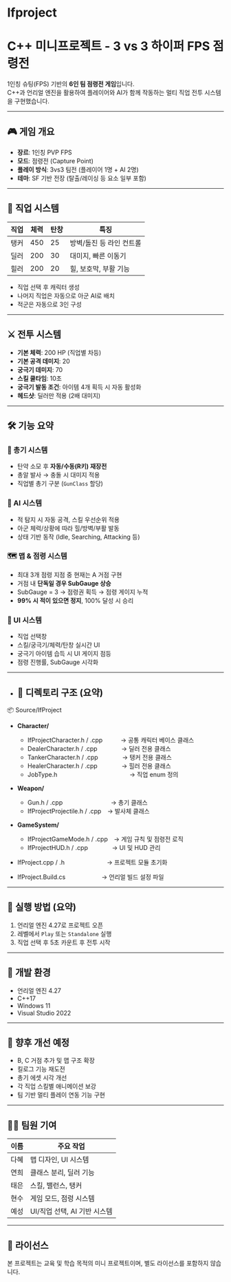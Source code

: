 # Ifproject

# C++ 미니프로젝트 - 3 vs 3 하이퍼 FPS 점령전

1인칭 슈팅(FPS) 기반의 **6인 팀 점령전 게임**입니다.  
C++과 언리얼 엔진을 활용하여 플레이어와 AI가 함께 작동하는 멀티 직업 전투 시스템을 구현했습니다.

---

## 🎮 게임 개요

- **장르**: 1인칭 PVP FPS
- **모드**: 점령전 (Capture Point)
- **플레이 방식**: 3vs3 팀전 (플레이어 1명 + AI 2명)
- **테마**: SF 기반 전장 (탈출/레이싱 등 요소 일부 포함)

---

## 🧙 직업 시스템

| 직업 | 체력 | 탄창 | 특징 |
|------|------|------|-------|
| 탱커 | 450  | 25   | 방벽/돌진 등 라인 컨트롤 |
| 딜러 | 200  | 30   | 대미지, 빠른 이동기 |
| 힐러 | 200  | 20   | 힐, 보호막, 부활 기능 |

- 직업 선택 후 캐릭터 생성
- 나머지 직업은 자동으로 아군 AI로 배치
- 적군은 자동으로 3인 구성

---

## ⚔️ 전투 시스템

- **기본 체력**: 200 HP (직업별 차등)
- **기본 공격 데미지**: 20
- **궁극기 데미지**: 70
- **스킬 쿨타임**: 10초
- **궁극기 발동 조건**: 아이템 4개 획득 시 자동 활성화
- **헤드샷**: 딜러만 적용 (2배 대미지)

---

## 🛠️ 기능 요약

### 🔫 총기 시스템
- 탄약 소모 후 **자동/수동(R키) 재장전**
- 총알 발사 → 충돌 시 대미지 적용
- 직업별 총기 구분 (`GunClass` 할당)

### 🧠 AI 시스템
- 적 탐지 시 자동 공격, 스킬 우선순위 적용
- 아군 체력/상황에 따라 힐/방벽/부활 발동
- 상태 기반 동작 (Idle, Searching, Attacking 등)

### 🗺️ 맵 & 점령 시스템
- 최대 3개 점령 지점 중 현재는 A 거점 구현
- 거점 내 **단독일 경우 SubGauge 상승**
- SubGauge = 3 → 점령권 획득 → 점령 게이지 누적
- **99% 시 적이 있으면 정지**, 100% 달성 시 승리

### 🧩 UI 시스템
- 직업 선택창
- 스킬/궁극기/체력/탄창 실시간 UI
- 궁극기 아이템 습득 시 UI 게이지 점등
- 점령 진행률, SubGauge 시각화
  
---

- ## 📁 디렉토리 구조 (요약)
  
📦 Source/IfProject
- **Character/**
  - IfProjectCharacter.h / .cpp   → 공통 캐릭터 베이스 클래스
  - DealerCharacter.h / .cpp    → 딜러 전용 클래스
  - TankerCharacter.h / .cpp    → 탱커 전용 클래스
  - HealerCharacter.h / .cpp    → 힐러 전용 클래스
  - JobType.h            → 직업 enum 정의

- **Weapon/**
  - Gun.h / .cpp        → 총기 클래스
  - IfProjectProjectile.h / .cpp → 발사체 클래스

- **GameSystem/**
  - IfProjectGameMode.h / .cpp → 게임 규칙 및 점령전 로직
  - IfProjectHUD.h / .cpp    → UI 및 HUD 관리

- IfProject.cpp / .h       → 프로젝트 모듈 초기화
- IfProject.Build.cs      → 언리얼 빌드 설정 파일


---

## 🧪 실행 방법 (요약)

1. 언리얼 엔진 4.27로 프로젝트 오픈
2. 레벨에서 `Play` 또는 `Standalone` 실행
3. 직업 선택 후 5초 카운트 후 전투 시작

---

## 🔧 개발 환경

- 언리얼 엔진 4.27
- C++17
- Windows 11
- Visual Studio 2022

---

## 📜 향후 개선 예정

- B, C 거점 추가 및 맵 구조 확장
- 킬로그 기능 재도전
- 총기 에셋 시각 개선
- 각 직업 스킬별 애니메이션 보강
- 팀 기반 멀티 플레이 연동 기능 구현

---

## 🙋‍♀️ 팀원 기여

| 이름 | 주요 작업 |
|------|------------|
| 다혜 | 맵 디자인, UI 시스템 |
| 연희 | 클래스 분리, 딜러 기능 |
| 태은 | 스킬, 밸런스, 탱커 |
| 현수 | 게임 모드, 점령 시스템 |
| 예성 | UI/직업 선택, AI 기반 시스템 |

---

## 📝 라이선스

본 프로젝트는 교육 및 학습 목적의 미니 프로젝트이며, 별도 라이선스를 포함하지 않습니다.



